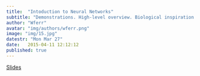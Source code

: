 ```yaml
---
title:  "Intoduction to Neural Networks"
subtitle: "Demonstrations. High-level overview. Biological inspiration. Feedforward."
author: "Wferr"
avatar: "img/authors/wferr.png"
image: "img/15.jpg"
datestr: "Mon Mar 27"
date:   2015-04-11 12:12:12
published: true
---
```


[Slides](https://docs.google.com/presentation/d/1RpvBuvBmnd03uhOBiDZ9hvfxF0S3jx8UmQk9kWdXBVQ/edit?usp=sharing)
